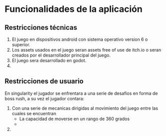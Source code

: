 # Funcionalidades de la aplicación

## Restricciones técnicas

1. El juego en dispositivos android con sistema operativo version 6 o superior.
2. Los assets usados en el juego seran assets free of use de itch.io o seran creados por el desarrollador principal del juego.
3. El juego sera desarrollado en godot.
4. 
## Restricciones de usuario
En singularity el jugador se enfrentara a una serie de desafios en forma de boss rush, a su vez el jugador contara:
1. Con una serie de mecanicas dirigidas al movimiento del juego entre las cuales se encuentran
   - La capacidad de moverse en un rango de 360 grados
   - 
3. 
